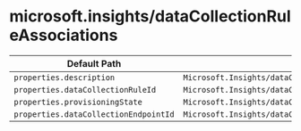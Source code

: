 # microsoft.insights/dataCollectionRuleAssociations

| Default Path | Alias |
|---|---|
| `properties.description` | `Microsoft.Insights/dataCollectionRuleAssociations/description` |
| `properties.dataCollectionRuleId` | `Microsoft.Insights/dataCollectionRuleAssociations/dataCollectionRuleId` |
| `properties.provisioningState` | `Microsoft.Insights/dataCollectionRuleAssociations/provisioningState` |
| `properties.dataCollectionEndpointId` | `Microsoft.Insights/dataCollectionRuleAssociations/dataCollectionEndpointId` |

